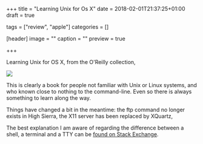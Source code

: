 +++
title = "Learning Unix for Os X"
date = 2018-02-01T21:37:25+01:00
draft = true

tags = ["review", "apple"]
categories = []

[header]
image = ""
caption = ""
preview = true

+++

Learning Unix for OS X, from the O'Reilly collection,

![](/img/9781449332310.gif)

This is clearly a book for people not familiar with Unix or Linux systems, and who known close to nothing to the command-line. Even so there is always something to learn along the way.

Things have changed a bit in the meantime: the ftp command no longer exists in High Sierra, the X11 server has been replaced by XQuartz,

The best explanation I am aware of regarding the difference between a shell, a terminal and a TTY can be [found on Stack Exchange](https://unix.stackexchange.com/a/4132). 
